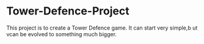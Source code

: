 # Tower-Defence-Project
This project is to create a Tower Defence game. It can start very simple,b ut vcan be evolved to something much bigger. 
